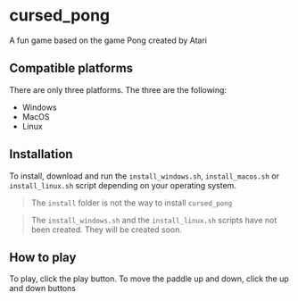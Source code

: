 # cursed_pong
A fun game based on the game Pong created by Atari
## Compatible platforms
There are only three platforms. The three are the following:  
- Windows
- MacOS
- Linux

## Installation
To install, download and run the `install_windows.sh`, `install_macos.sh` or `install_linux.sh` script depending on your operating system.
> The `install` folder is not the way to install `cursed_pong`

> The `install_windows.sh` and the `install_linux.sh` scripts have not been created. They will be created soon.

## How to play
To play, click the play button. To move the paddle up and down, click the up and down buttons
